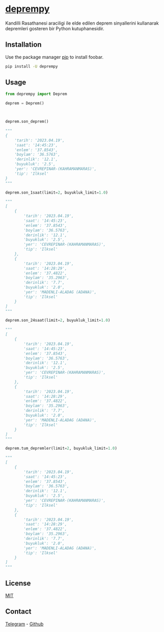 # [deprempy](https://pypi.org/project/deprempy/)

Kandilli Rasathanesi araciligi ile elde edilen deprem sinyallerini kullanarak depremleri gosteren bir Python kutuphanesidir.

## Installation

Use the package manager [pip](https://pip.pypa.io/en/stable/) to install foobar.

```bash
pip install -U deprempy
```

## Usage

```python
from deprempy import Deprem

deprem = Deprem()



deprem.son_deprem()

"""
{
    'tarih': '2023.04.19', 
    'saat': '14:45:23', 
    'enlem': '37.8543', 
    'boylam': '36.5763', 
    'derinlik': '12.1', 
    'buyukluk': '2.5', 
    'yer': 'CEVREPINAR-(KAHRAMANMARAS)', 
    'tip': 'Ilksel'
}
"""

deprem.son_1saat(limit=2, buyukluk_limit=1.0)

"""
[
    {
        'tarih': '2023.04.19', 
        'saat': '14:45:23', 
        'enlem': '37.8543', 
        'boylam': '36.5763', 
        'derinlik': '12.1', 
        'buyukluk': '2.5', 
        'yer': 'CEVREPINAR-(KAHRAMANMARAS)', 
        'tip': 'Ilksel'
    }, 
    {
        'tarih': '2023.04.19', 
        'saat': '14:28:29', 
        'enlem': '37.4822', 
        'boylam': '35.2963', 
        'derinlik': '7.7', 
        'buyukluk': '2.0', 
        'yer': 'MADENLI-ALADAG (ADANA)', 
        'tip': 'Ilksel'
    }
]
"""

deprem.son_24saat(limit=2, buyukluk_limit=1.0)

"""
[
    {
        'tarih': '2023.04.19', 
        'saat': '14:45:23', 
        'enlem': '37.8543', 
        'boylam': '36.5763', 
        'derinlik': '12.1', 
        'buyukluk': '2.5', 
        'yer': 'CEVREPINAR-(KAHRAMANMARAS)',
        'tip': 'Ilksel'
    }, 
    {
        'tarih': '2023.04.19', 
        'saat': '14:28:29', 
        'enlem': '37.4822', 
        'boylam': '35.2963', 
        'derinlik': '7.7', 
        'buyukluk': '2.0', 
        'yer': 'MADENLI-ALADAG (ADANA)', 
        'tip': 'Ilksel'
    }
]
"""

deprem.tum_depremler(limit=2, buyukluk_limit=1.0)

"""
[
    {
        'tarih': '2023.04.19', 
        'saat': '14:45:23', 
        'enlem': '37.8543', 
        'boylam': '36.5763', 
        'derinlik': '12.1', 
        'buyukluk': '2.5', 
        'yer': 'CEVREPINAR-(KAHRAMANMARAS)',
        'tip': 'Ilksel'
    }, 
    {
        'tarih': '2023.04.19', 
        'saat': '14:28:29', 
        'enlem': '37.4822', 
        'boylam': '35.2963', 
        'derinlik': '7.7', 
        'buyukluk': '2.0', 
        'yer': 'MADENLI-ALADAG (ADANA)', 
        'tip': 'Ilksel'
    }
]
"""
```

## License

[MIT](https://choosealicense.com/licenses/mit/)

## Contact

[Telegram](https://t.me/ReWoxi) - [Github](https://github.com/Meinos10)
